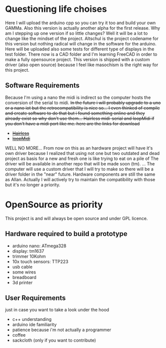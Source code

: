 # Questioning life choises
Here I will upload the arduino cpp so you can try it too and build your own GAMMa.
Also this version is actually another alpha for the first release.
Why am I stepping up one version if so little changes? Well it will be a lot to change like the mindset of the project.
Altschul is the project codename for this version but nothing radical will change in the software for the arduino. Here will be uploaded also some tests for different type of displays in the test folder.
There now is a CAD folder and I'm learning FreeCAD in order to make a fully opensource project.
This version is shipped with a custom driver (also open source) because I feel like masochism is the right way for this project.

## Software Requirements
Because I'm using a nano the midi is indirect so the computer hosts the conversion of the serial to midi. ~~In the future i will probably upgrade to a uno or a nano iot but the retrocompatibility is nice so... I even thinked of compile and create software to do that but i found something online and they already exist so why don't use them... Hairless midi-serial and loopMidi if you don't have a midi port like me.
here are the links for download~~
- ~~[Hairless](https://projectgus.github.io/hairless-midiserial/)~~
- ~~[loopMidi](https://www.tobias-erichsen.de/software/loopmidi.html)~~

WELL NO MORE...
From now on this as an hardware project will have it's own driver because I realized that using not one but two outdated and dead project as basis for a new and fresh one is like trying to eat on a pile of 
The driver will be available in another repo that will be made soon (tm).
...
The computer will use a custom driver that I will try to make so there will be a driver folder in the "near" future. Hardware components are still the same as Allan.
Actually I will actively try to maintain the compatibility with those but it's no longer a priority.
# OpenSource as priority
This project is and will always be open source and under GPL licence.
## Hardware required to build a prototype
- arduino nano: ATmega328
- display: tm1637
- trimmer 10Kohm
- 10x touch sensors: TTP223
- usb cable
- some wires
- breadboard
- 3d printer
## User Requirements
just in case you want to take a look under the hood
- c++ understanding
- arduino ide familiarity
- patience because i'm not actually a programmer
- coffee
- sackcloth (only if you want to contribute)
